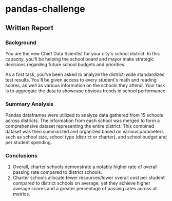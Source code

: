 # pandas-challenge
## Written Report
### Background
You are the new Chief Data Scientist for your city's school district. In this capacity, you'll be helping the school board and mayor make strategic decisions regarding future school budgets and priorities.

As a first task, you've been asked to analyze the district-wide standardized test results. You'll be given access to every student's math and reading scores, as well as various information on the schools they attend. Your task is to aggregate the data to showcase obvious trends in school performance.

### Summary Analysis
Pandas dataframes were utilized to analyze data gathered from 15 schools across districts. The information from each school was merged to form a comprehensive dataset representing the entire district. This combined dataset was then summarized and organized based on various parameters such as school size, school type (district or charter), and school budget and per student spending. 

### Conclusions
1. Overall, charter schools demonstrate a notably higher rate of overall passing rate compared to district schools.
2. Charter schools allocate fewer resources/lower overall cost per student compared to district schools on average, yet they achieve higher average scores and a greater percentage of passing rates across all metrics.
